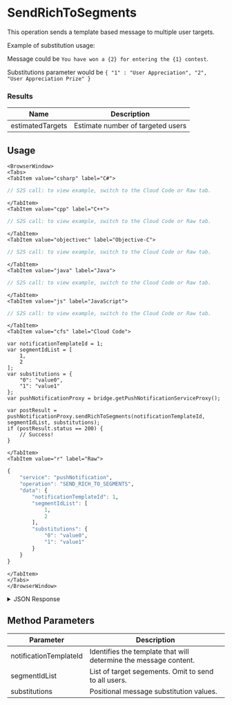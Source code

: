 # SendRichToSegments

This operation sends a template based message to multiple user targets.

Example of substitution usage:

Message could be `You have won a {2} for entering the {1} contest`.

Substitutions parameter would be `{ "1" : "User Appreciation", "2", "User Appreciation Prize" }`





### Results
Name | Description
--------- | -----------
estimatedTargets | Estimate number of targeted users

<PartialServop service_name="pushNotification" operation_name="SEND_RICH_TO_SEGMENTS" />

## Usage

```mdx-code-block
<BrowserWindow>
<Tabs>
<TabItem value="csharp" label="C#">
```

```csharp
// S2S call: to view example, switch to the Cloud Code or Raw tab.
```

```mdx-code-block
</TabItem>
<TabItem value="cpp" label="C++">
```

```cpp
// S2S call: to view example, switch to the Cloud Code or Raw tab.
```

```mdx-code-block
</TabItem>
<TabItem value="objectivec" label="Objective-C">
```

```objectivec
// S2S call: to view example, switch to the Cloud Code or Raw tab.
```

```mdx-code-block
</TabItem>
<TabItem value="java" label="Java">
```

```java
// S2S call: to view example, switch to the Cloud Code or Raw tab.
```

```mdx-code-block
</TabItem>
<TabItem value="js" label="JavaScript">
```

```javascript
// S2S call: to view example, switch to the Cloud Code or Raw tab.
```

```mdx-code-block
</TabItem>
<TabItem value="cfs" label="Cloud Code">
```

```cfscript
var notificationTemplateId = 1;
var segmentIdList = [
	1,
	2
];
var substitutions = {
	"0": "value0",
	"1": "value1"
};
var pushNotificationProxy = bridge.getPushNotificationServiceProxy();

var postResult = pushNotificationProxy.sendRichToSegments(notificationTemplateId, segmentIdList, substitutions);
if (postResult.status == 200) {
    // Success!
}
```

```mdx-code-block
</TabItem>
<TabItem value="r" label="Raw">
```

```r
{
	"service": "pushNotification",
	"operation": "SEND_RICH_TO_SEGMENTS",
	"data": {
		"notificationTemplateId": 1,
		"segmentIdList": [
			1,
			2
		],
		"substitutions": {
			"0": "value0",
			"1": "value1"
		}
	}
}
```

```mdx-code-block
</TabItem>
</Tabs>
</BrowserWindow>
```

<details>
<summary>JSON Response</summary>

```json
{
    "packetId": 1,
    "messageResponses": [
        {
            "status": 200,
            "data": {
                "estimatedTargets": 1234
            }
        }
    ]
}
```
</details>

## Method Parameters
Parameter | Description
--------- | -----------
notificationTemplateId | Identifies the template that will determine the message content. 
segmentIdList | List of target segements. Omit to send to all users. 
substitutions | Positional message substitution values. 


